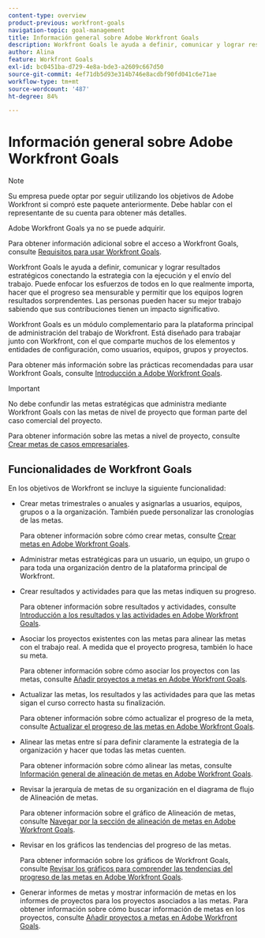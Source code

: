 ```yaml
---
content-type: overview
product-previous: workfront-goals
navigation-topic: goal-management
title: Información general sobre Adobe Workfront Goals
description: Workfront Goals le ayuda a definir, comunicar y lograr resultados estratégicos conectando la estrategia con la ejecución y el envío del trabajo.
author: Alina
feature: Workfront Goals
exl-id: bc0451ba-d729-4e8a-bde3-a2609c667d50
source-git-commit: 4ef71db5d93e314b746e8acdbf90fd041c6e71ae
workflow-type: tm+mt
source-wordcount: '487'
ht-degree: 84%

---
```


# Información general sobre Adobe Workfront Goals

<!--Audited: 4/2025-->

>[!NOTE]
>
>Su empresa puede optar por seguir utilizando los objetivos de Adobe Workfront si compró este paquete anteriormente. Debe hablar con el representante de su cuenta para obtener más detalles.
>
>Adobe Workfront Goals ya no se puede adquirir.
>
>Para obtener información adicional sobre el acceso a Workfront Goals, consulte [Requisitos para usar Workfront Goals](/help/quicksilver/workfront-goals/goal-management/access-needed-for-wf-goals.md).

<!--Old: 

>[!IMPORTANT]
>
>Your organization must have the following to use the functionality described in this article:
>
>* For the new plan and license structure:
>
>   * The Ultimate Workfront plan 
>    
>* For the current plan and license structure: 
>
>   * A Pro or higher Workfront plan
>   * An Adobe Workfront Goals license in addition to a Workfront license.
>
>Contact your Workfront account manager to learn about a Workfront Goals license.    
> 
>For additional information about access to Workfront Goals, see [Requirements to use Workfront Goals](/help/quicksilver/workfront-goals/goal-management/access-needed-for-wf-goals.md).   

-->

Workfront Goals le ayuda a definir, comunicar y lograr resultados estratégicos conectando la estrategia con la ejecución y el envío del trabajo. Puede enfocar los esfuerzos de todos en lo que realmente importa, hacer que el progreso sea mensurable y permitir que los equipos logren resultados sorprendentes. Las personas pueden hacer su mejor trabajo sabiendo que sus contribuciones tienen un impacto significativo.

Workfront Goals es un módulo complementario para la plataforma principal de administración del trabajo de Workfront. Está diseñado para trabajar junto con Workfront, con el que comparte muchos de los elementos y entidades de configuración, como usuarios, equipos, grupos y proyectos.

Para obtener más información sobre las prácticas recomendadas para usar Workfront Goals, consulte [Introducción a Adobe Workfront Goals](../../workfront-goals/goal-management/getting-started-with-wf-goals.md).

>[!IMPORTANT]
>
>No debe confundir las metas estratégicas que administra mediante Workfront Goals con las metas de nivel de proyecto que forman parte del caso comercial del proyecto.
>
>Para obtener información sobre las metas a nivel de proyecto, consulte [Crear metas de casos empresariales](../../manage-work/projects/define-a-business-case/create-business-case-goals.md).

## Funcionalidades de Workfront Goals

En los objetivos de Workfront se incluye la siguiente funcionalidad:

* Crear metas trimestrales o anuales y asignarlas a usuarios, equipos, grupos o a la organización. También puede personalizar las cronologías de las metas.

  Para obtener información sobre cómo crear metas, consulte [Crear metas en Adobe Workfront Goals](../../workfront-goals/goal-management/create-goals.md).

* Administrar metas estratégicas para un usuario, un equipo, un grupo o para toda una organización dentro de la plataforma principal de Workfront.
* Crear resultados y actividades para que las metas indiquen su progreso.

  Para obtener información sobre resultados y actividades, consulte [Introducción a los resultados y las actividades en Adobe Workfront Goals](../../workfront-goals/results-and-activities/get-started-with-results-and-activities.md).

* Asociar los proyectos existentes con las metas para alinear las metas con el trabajo real. A medida que el proyecto progresa, también lo hace su meta.

  Para obtener información sobre cómo asociar los proyectos con las metas, consulte [Añadir proyectos a metas en Adobe Workfront Goals](../../workfront-goals/results-and-activities/connect-projects-to-goals-overview.md).

* Actualizar las metas, los resultados y las actividades para que las metas sigan el curso correcto hasta su finalización.

  Para obtener información sobre cómo actualizar el progreso de la meta, consulte [Actualizar el progreso de las metas en Adobe Workfront Goals](../../workfront-goals/goal-review-and-workfront-goals-sections/check-in-goals.md).

* Alinear las metas entre sí para definir claramente la estrategia de la organización y hacer que todas las metas cuenten.

  Para obtener información sobre cómo alinear las metas, consulte [Información general de alineación de metas en Adobe Workfront Goals](../../workfront-goals/goal-alignment/goal-alignment-overview.md).

* Revisar la jerarquía de metas de su organización en el diagrama de flujo de Alineación de metas.

  Para obtener información sobre el gráfico de Alineación de metas, consulte [Navegar por la sección de alineación de metas en Adobe Workfront Goals](../../workfront-goals/goal-alignment/navigate-goal-alignment-chart.md).

* Revisar en los gráficos las tendencias del progreso de las metas.

  Para obtener información sobre los gráficos de Workfront Goals, consulte [Revisar los gráficos para comprender las tendencias del progreso de las metas en Adobe Workfront Goals](../../workfront-goals/goal-review-and-workfront-goals-sections/review-goal-graphs.md).

* Generar informes de metas y mostrar información de metas en los informes de proyectos para los proyectos asociados a las metas. Para obtener información sobre cómo buscar información de metas en los proyectos, consulte [Añadir proyectos a metas en Adobe Workfront Goals](../../workfront-goals/results-and-activities/connect-projects-to-goals-overview.md).


